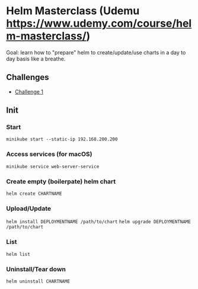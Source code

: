 # Helm Masterclass (Udemu https://www.udemy.com/course/helm-masterclass/)

Goal: learn how to "prepare" helm to create/update/use charts in a day to day basis like a breathe. 

## Challenges

- [Challenge 1](./challenge-1.md)

## Init 

### Start
`minikube start --static-ip 192.168.200.200`

### Access services (for macOS)
`minikube service web-server-service`

### Create empty (boilerpate) helm chart
`helm create CHARTNAME`

### Upload/Update

`helm install DEPLOYMENTNAME /path/to/chart`
`helm upgrade DEPLOYMENTNAME /path/to/chart`

### List
`helm list`

### Uninstall/Tear down
`helm uninstall CHARTNAME`
